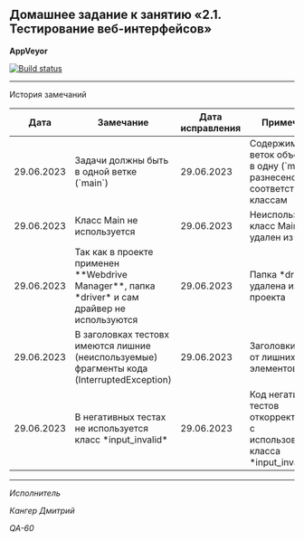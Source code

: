 ## Домашнее задание к занятию «2.1. Тестирование веб-интерфейсов»



**AppVeyor** 

[![Build status](https://ci.appveyor.com/api/projects/status/d8s7gse7xsafsl5b?svg=true)](https://ci.appveyor.com/project/Kanger79/hw-8-3)


***
 История замечаний

<table>
<thead>
<tr>
<th>Дата</th>
<th>Замечание</th>
<th>Дата исправления</th>
<th>Примечание</th>
</tr>
</thead>
<tbody>
<tr>
<td>29.06.2023</td>
<td>Задачи должны быть в одной ветке (`main`)</td>
<td>29.06.2023</td>
<td>Содержимое веток объеденино в одну (`main`), но разнесено по соответствующим классам</td>
</tr>
<tr>
<td>29.06.2023</td>
<td>Класс Main не используется </td>
<td>29.06.2023</td>
<td>Неиспользуемый класс Main удален из проекта</td>
</tr>
<tr>
<td>29.06.2023</td>
<td>Так как в проекте применен **Webdrive Manager**, папка *driver* и сам драйвер не используются</td>
<td>29.06.2023</td>
<td>Папка *driver* удалена из проекта</td>
</tr>
<tr>
<td>29.06.2023</td>
<td>В заголовках тестовх имеются лишние (неиспользуемые) фрагменты кода (InterruptedException)</td>
<td>29.06.2023</td>
<td>Заголовки тестов от лишних элементов</td>
</tr>
<tr>
<td>29.06.2023</td>
<td>В негативных тестах не используется класс *input_invalid* </td>
<td>29.06.2023</td>
<td>Код негативных тестов откорректирован с использованием класса *input_invalid* </td>
</tr>
</tbody>
</table>



***

*Исполнитель*

*Кангер Дмитрий*

*QA-60*
